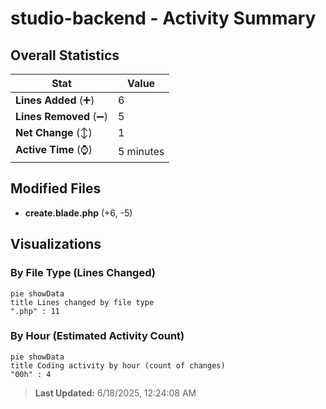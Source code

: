 # studio-backend - Activity Summary 

## Overall Statistics

| Stat                   | Value                                                             |
| ---------------------- | ----------------------------------------------------------------- |
| **Lines Added** (➕)   | 6                                          |
| **Lines Removed** (➖) | 5                                        |
| **Net Change** (↕)    | 1                |
| **Active Time** (⌚)   | 5 minutes |


## Modified Files
- **create.blade.php** (+6, -5)

## Visualizations

### By File Type (Lines Changed)

```mermaid
pie showData
title Lines changed by file type
".php" : 11
```

### By Hour (Estimated Activity Count)

```mermaid
pie showData
title Coding activity by hour (count of changes)
"00h" : 4
```


> **Last Updated:** 6/18/2025, 12:24:08 AM